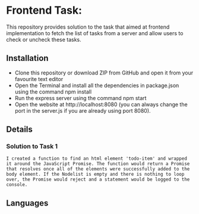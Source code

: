# Frontend Task:
   This repository provides solution to the task that aimed at frontend implementation to fetch the list of tasks from a server and allow users to check or uncheck these tasks.

## Installation
- Clone this repository or download ZIP from GitHub and open it from your favourite text editor
- Open the Terminal and install all the dependencies in package.json using the command npm install
- Run the express server using the command npm start
- Open the website at http://localhost:8080 (you can always change the port in the server.js if you are already using port 8080).

## Details
### Solution to Task 1
    I created a function to find an html element 'todo-item' and wrapped it around the JavaScript Promise. The function would return a Promise that resolves once all of the elements were successfully added to the body element. If the Nodelist is empty and there is nothing to loop over, the Promise would reject and a statement would be logged to the console.



## Languages

 